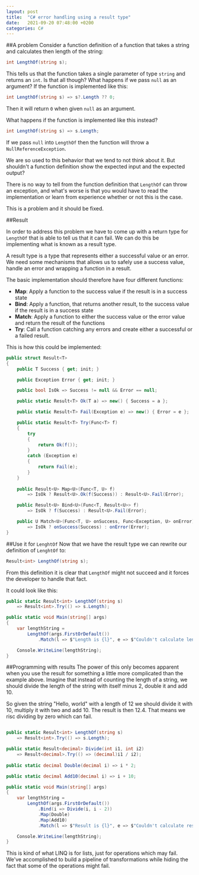 ```yaml
---
layout: post
title:  "C# error handling using a result type"
date:   2021-09-20 07:48:00 +0200
categories: C#
---
```

##A problem
Consider a function definition of a function that takes a string and calculates then length
of the string:
```c#
int LengthOf(string s);
```
This tells us that the function takes a single parameter of type `string` and returns 
an `int`. Is that all though? What happens if we pass `null` as an argument?
If the function is implemented like this:
```c#
int LengthOf(string s) => s?.Length ?? 0;
```
Then it will return `0` when given `null` as an argument.

What happens if the function is implemented like this instead?
```c#
int LengthOf(string s) => s.Length;
```
If we pass `null` into `LengthOf` then the function will throw a `NullReferenceException`.

We are so used to this behavior that we tend to not think about it. But shouldn't a 
function definition show the expected input and the expected output?

There is no way to tell from the function definition that `LengthOf` can throw an
exception, and what's worse is that you would have to read the implementation or
learn from experience whether or not this is the case.

This is a problem and it should be fixed.

##Result

In order to address this problem we have to come up with a return type for `LengthOf`
that is able to tell us that it can fail. We can do this be implementing what is known
as a result type.

A result type is a type that represents either a successful value or an error. We need
some mechanisms that allows us to safely use a success value, handle an error and wrapping
a function in a result.

The basic implementation should therefore have four different functions:
* **Map**: Apply a function to the success value if the result is in a success state
* **Bind**: Apply a function, that returns another result, to the success value if the result is in a success state
* **Match**: Apply a function to either the success value or the error value and return the result of the functions
* **Try**: Call a function catching any errors and create either a successful or a failed result.

This is how this could be implemented:
```c#
public struct Result<T>
{
    public T Success { get; init; }

    public Exception Error { get; init; }

    public bool IsOk => Success != null && Error == null;

    public static Result<T> Ok(T a) => new() { Success = a };

    public static Result<T> Fail(Exception e) => new() { Error = e };

    public static Result<T> Try(Func<T> f)
    {
        try
        {
            return Ok(f());
        }
        catch (Exception e)
        {
            return Fail(e);
        }
    }
    
    public Result<U> Map<U>(Func<T, U> f)
        => IsOk ? Result<U>.Ok(f(Success)) : Result<U>.Fail(Error);

    public Result<U> Bind<U>(Func<T, Result<U>> f)
        => IsOk ? f(Success) : Result<U>.Fail(Error);

    public U Match<U>(Func<T, U> onSuccess, Func<Exception, U> onError)
        => IsOk ? onSuccess(Success) : onError(Error);
}
```
##Use it for `LenghtOf`
Now that we have the result type we can rewrite our definition of `LenghtOf` to:
```c#
Result<int> LengthOf(string s);
```
From this definition it is clear that `LengthOf` might not succeed and it forces 
the developer to handle that fact.

It could look like this:
```c#
public static Result<int> LengthOf(string s)
    => Result<int>.Try(() => s.Length);

public static void Main(string[] args)
{
    var lengthString =
        LengthOf(args.FirstOrDefault())
            .Match(l => $"Length is {l}", e => $"Couldn't calculate length. Error was: {e.Message}");

    Console.WriteLine(lengthString);
}
```

##Programming with results
The power of this only becomes apparent when you use the result for something a 
little more complicated than the example above. Imagine that instead of counting the
length of a string, we should divide the length of the string with itself minus 2,
double it and add 10. 

So given the string "Hello, world" with a length of 12 we should divide it with 10,
multiply it with two and add 10. The result is then 12.4.
That means we risc dividing by zero which can fail.

```c#

public static Result<int> LengthOf(string s)
    => Result<int>.Try(() => s.Length);

public static Result<decimal> Divide(int i1, int i2)
    => Result<decimal>.Try(() => (decimal)i1 / i2);
    
public static decimal Double(decimal i) => i * 2;

public static decimal Add10(decimal i) => i + 10;

public static void Main(string[] args)
{
    var lengthString =
        LengthOf(args.FirstOrDefault())
            .Bind(i => Divide(i, i - 2))
            .Map(Double)
            .Map(Add10)
            .Match(l => $"Result is {l}", e => $"Couldn't calculate result. Error was: {e.Message}");

    Console.WriteLine(lengthString);
}   
```
This is kind of what LINQ is for lists, just for operations which may fail. We've accomplished
to build a pipeline of transformations while hiding the fact that some of the operations
might fail.